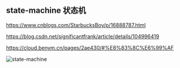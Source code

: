## state-machine 状态机

https://www.cnblogs.com/StarbucksBoy/p/16888787.html

https://blog.csdn.net/significantfrank/article/details/104996419

https://cloud.benym.cn/pages/2ae430/#%E8%83%8C%E6%99%AF


![state-machine](https://image.yuhaowin.com/2024/08/06/175550.PNG)